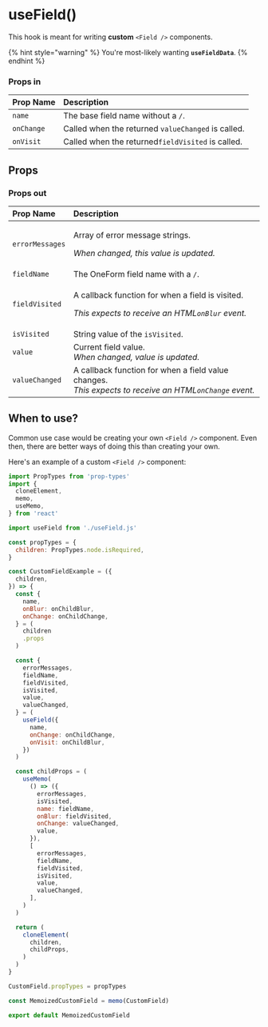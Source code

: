 # useField\(\)

This hook is meant for writing **custom** `<Field />` components.

{% hint style="warning" %}
You're most-likely wanting **`useFieldData`**.
{% endhint %}

### Props in

| Prop Name | Description |
| :--- | :--- |
| `name` | The base field name without a `/`. |
| `onChange` | Called when the returned `valueChanged` is called. |
| `onVisit` | Called when the returned`fieldVisited` is called. |

## Props

### Props out

<table>
  <thead>
    <tr>
      <th style="text-align:left">Prop Name</th>
      <th style="text-align:left">Description</th>
    </tr>
  </thead>
  <tbody>
    <tr>
      <td style="text-align:left"><code>errorMessages</code>
      </td>
      <td style="text-align:left">
        <p>Array of error message strings.</p>
        <p><em>When changed, this value is updated.</em>
        </p>
      </td>
    </tr>
    <tr>
      <td style="text-align:left"><code>fieldName</code>
      </td>
      <td style="text-align:left">The OneForm field name with a <code>/</code>.</td>
    </tr>
    <tr>
      <td style="text-align:left"><code>fieldVisited</code>
      </td>
      <td style="text-align:left">
        <p>A callback function for when a field is visited.</p>
        <p><em>This expects to receive an HTML<code>onBlur</code> event.</em>
        </p>
      </td>
    </tr>
    <tr>
      <td style="text-align:left"><code>isVisited</code>
      </td>
      <td style="text-align:left">String value of the <code>isVisited</code>.</td>
    </tr>
    <tr>
      <td style="text-align:left"><code>value</code>
      </td>
      <td style="text-align:left">Current field value.
        <br /><em>When changed, value is updated.</em>
      </td>
    </tr>
    <tr>
      <td style="text-align:left"><code>valueChanged</code>
      </td>
      <td style="text-align:left">A callback function for when a field value changes.
        <br /><em>This expects to receive an HTML<code>onChange</code> event.</em>
      </td>
    </tr>
  </tbody>
</table>

## When to use?

Common use case would be creating your own `<Field />` component. Even then, there are better ways of doing this than creating your own.

Here's an example of a custom `<Field />` component:

```jsx
import PropTypes from 'prop-types'
import {
  cloneElement,
  memo,
  useMemo,
} from 'react'

import useField from './useField.js'

const propTypes = {
  children: PropTypes.node.isRequired,
}

const CustomFieldExample = ({
  children,
}) => {
  const {
    name,
    onBlur: onChildBlur,
    onChange: onChildChange,
  } = (
    children
    .props
  )

  const {
    errorMessages,
    fieldName,
    fieldVisited,
    isVisited,
    value,
    valueChanged,
  } = (
    useField({
      name,
      onChange: onChildChange,
      onVisit: onChildBlur,
    })
  )

  const childProps = (
    useMemo(
      () => ({
        errorMessages,
        isVisited,
        name: fieldName,
        onBlur: fieldVisited,
        onChange: valueChanged,
        value,
      }),
      [
        errorMessages,
        fieldName,
        fieldVisited,
        isVisited,
        value,
        valueChanged,
      ],
    )
  )

  return (
    cloneElement(
      children,
      childProps,
    )
  )
}

CustomField.propTypes = propTypes

const MemoizedCustomField = memo(CustomField)

export default MemoizedCustomField
```

